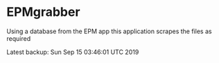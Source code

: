 # EPMgrabber
Using a database from the EPM app this application scrapes the files as required


Latest backup: Sun Sep 15 03:46:01 UTC 2019
